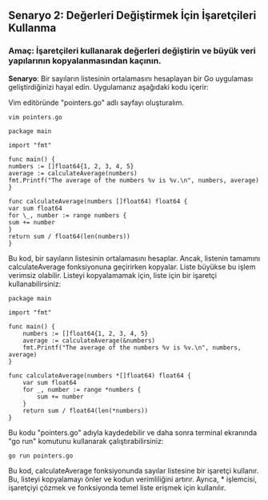 ## Senaryo 2: Değerleri Değiştirmek İçin İşaretçileri Kullanma

### Amaç: İşaretçileri kullanarak değerleri değiştirin ve büyük veri yapılarının kopyalanmasından kaçının.

**Senaryo**: Bir sayıların listesinin ortalamasını hesaplayan bir Go uygulaması geliştirdiğinizi hayal edin. Uygulamanız aşağıdaki kodu içerir:

Vim editöründe "pointers.go" adlı sayfayı oluşturalım.

`vim pointers.go`

```
package main

import "fmt"

func main() {
numbers := []float64{1, 2, 3, 4, 5}
average := calculateAverage(numbers)
fmt.Printf("The average of the numbers %v is %v.\n", numbers, average)
}

func calculateAverage(numbers []float64) float64 {
var sum float64
for \_, number := range numbers {
sum += number
}
return sum / float64(len(numbers))
}
```

Bu kod, bir sayıların listesinin ortalamasını hesaplar. Ancak, listenin tamamını calculateAverage fonksiyonuna geçirirken kopyalar. Liste büyükse bu işlem verimsiz olabilir. Listeyi kopyalamamak için, liste için bir işaretçi kullanabilirsiniz:

```
package main

import "fmt"

func main() {
	numbers := []float64{1, 2, 3, 4, 5}
	average := calculateAverage(&numbers)
	fmt.Printf("The average of the numbers %v is %v.\n", numbers, average)
}

func calculateAverage(numbers *[]float64) float64 {
	var sum float64
	for _, number := range *numbers {
		sum += number
	}
	return sum / float64(len(*numbers))
}

```

Bu kodu "pointers.go" adıyla kaydedebilir ve daha sonra terminal ekranında "go run" komutunu kullanarak çalıştırabilirsiniz:

`go run pointers.go`

Bu kod, calculateAverage fonksiyonunda sayılar listesine bir işaretçi kullanır. Bu, listeyi kopyalamayı önler ve kodun verimliliğini artırır. Ayrıca, \* işlemcisi, işaretçiyi çözmek ve fonksiyonda temel liste erişmek için kullanılır.
